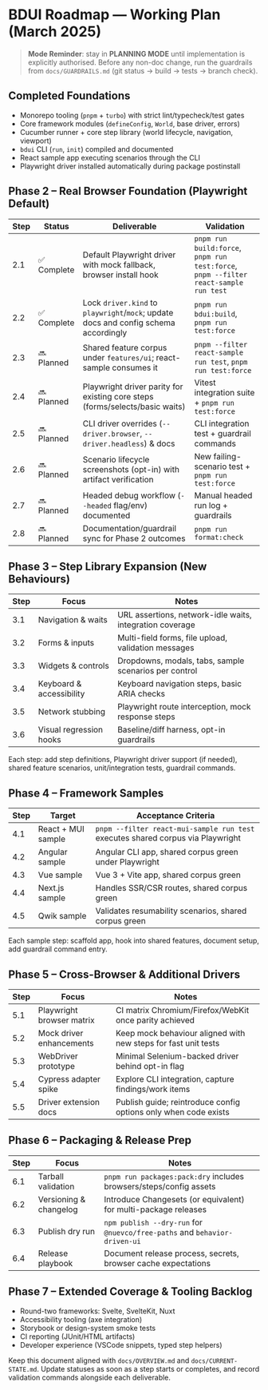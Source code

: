 # BDUI Roadmap — Working Plan (March 2025)

> **Mode Reminder**: stay in **PLANNING MODE** until implementation is explicitly
> authorised. Before any non-doc change, run the guardrails from
> `docs/GUARDRAILS.md` (git status → build → tests → branch check).

## Completed Foundations
- Monorepo tooling (`pnpm` + `turbo`) with strict lint/typecheck/test gates
- Core framework modules (`defineConfig`, `World`, base driver, errors)
- Cucumber runner + core step library (world lifecycle, navigation, viewport)
- `bdui` CLI (`run`, `init`) compiled and documented
- React sample app executing scenarios through the CLI
- Playwright driver installed automatically during package postinstall

## Phase 2 – Real Browser Foundation (Playwright Default)
| Step | Status | Deliverable | Validation |
|------|--------|-------------|------------|
| 2.1 | ✅ Complete | Default Playwright driver with mock fallback, browser install hook | `pnpm run build:force`, `pnpm run test:force`, `pnpm --filter react-sample run test` |
| 2.2 | ✅ Complete | Lock `driver.kind` to `playwright`/`mock`; update docs and config schema accordingly | `pnpm run bdui:build`, `pnpm run test:force` |
| 2.3 | 🔜 Planned | Shared feature corpus under `features/ui`; react-sample consumes it | `pnpm --filter react-sample run test`, `pnpm run test:force` |
| 2.4 | 🔜 Planned | Playwright driver parity for existing core steps (forms/selects/basic waits) | Vitest integration suite + `pnpm run test:force` |
| 2.5 | 🔜 Planned | CLI driver overrides (`--driver.browser`, `--driver.headless`) & docs | CLI integration test + guardrail commands |
| 2.6 | 🔜 Planned | Scenario lifecycle screenshots (opt-in) with artifact verification | New failing-scenario test + `pnpm run test:force` |
| 2.7 | 🔜 Planned | Headed debug workflow (`--headed` flag/env) documented | Manual headed run log + guardrails |
| 2.8 | 🔜 Planned | Documentation/guardrail sync for Phase 2 outcomes | `pnpm run format:check`

## Phase 3 – Step Library Expansion (New Behaviours)
| Step | Focus | Notes |
|------|-------|-------|
| 3.1 | Navigation & waits | URL assertions, network-idle waits, integration coverage |
| 3.2 | Forms & inputs | Multi-field forms, file upload, validation messages |
| 3.3 | Widgets & controls | Dropdowns, modals, tabs, sample scenarios per control |
| 3.4 | Keyboard & accessibility | Keyboard navigation steps, basic ARIA checks |
| 3.5 | Network stubbing | Playwright route interception, mock response steps |
| 3.6 | Visual regression hooks | Baseline/diff harness, opt-in guardrails |
Each step: add step definitions, Playwright driver support (if needed), shared feature scenarios, unit/integration tests, guardrail commands.

## Phase 4 – Framework Samples
| Step | Target | Acceptance Criteria |
|------|--------|---------------------|
| 4.1 | React + MUI sample | `pnpm --filter react-mui-sample run test` executes shared corpus via Playwright |
| 4.2 | Angular sample | Angular CLI app, shared corpus green under Playwright |
| 4.3 | Vue sample | Vue 3 + Vite app, shared corpus green |
| 4.4 | Next.js sample | Handles SSR/CSR routes, shared corpus green |
| 4.5 | Qwik sample | Validates resumability scenarios, shared corpus green |
Each sample step: scaffold app, hook into shared features, document setup, add guardrail command entry.

## Phase 5 – Cross-Browser & Additional Drivers
| Step | Focus | Notes |
|------|-------|-------|
| 5.1 | Playwright browser matrix | CI matrix Chromium/Firefox/WebKit once parity achieved |
| 5.2 | Mock driver enhancements | Keep mock behaviour aligned with new steps for fast unit tests |
| 5.3 | WebDriver prototype | Minimal Selenium-backed driver behind opt-in flag |
| 5.4 | Cypress adapter spike | Explore CLI integration, capture findings/work items |
| 5.5 | Driver extension docs | Publish guide; reintroduce config options only when code exists |

## Phase 6 – Packaging & Release Prep
| Step | Focus | Notes |
|------|-------|-------|
| 6.1 | Tarball validation | `pnpm run packages:pack:dry` includes browsers/steps/config assets |
| 6.2 | Versioning & changelog | Introduce Changesets (or equivalent) for multi-package releases |
| 6.3 | Publish dry run | `npm publish --dry-run` for `@nuevco/free-paths` and `behavior-driven-ui` |
| 6.4 | Release playbook | Document release process, secrets, browser cache expectations |

## Phase 7 – Extended Coverage & Tooling Backlog
- Round-two frameworks: Svelte, SvelteKit, Nuxt
- Accessibility tooling (axe integration)
- Storybook or design-system smoke tests
- CI reporting (JUnit/HTML artifacts)
- Developer experience (VSCode snippets, typed step helpers)

Keep this document aligned with `docs/OVERVIEW.md` and `docs/CURRENT-STATE.md`. Update
statuses as soon as a step starts or completes, and record validation commands alongside
each deliverable.
